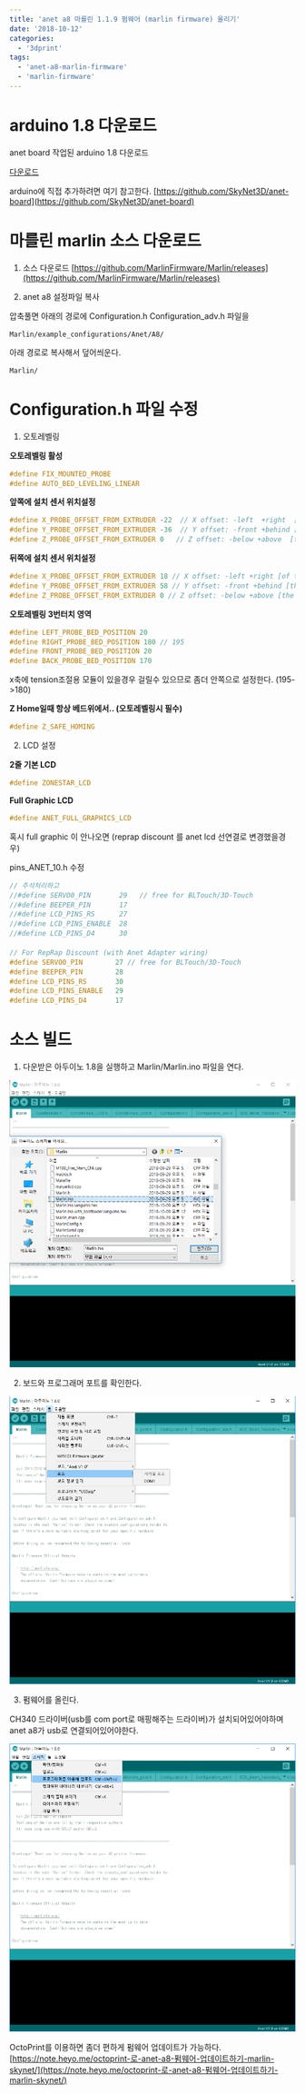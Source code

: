 ```yaml
---
title: 'anet a8 마를린 1.1.9 펌웨어 (marlin firmware) 올리기'
date: '2018-10-12'
categories:
  - '3dprint'
tags:
  - 'anet-a8-marlin-firmware'
  - 'marlin-firmware'
---
```


# arduino 1.8 다운로드

anet board 작업된 arduino 1.8 다운로드

[다운로드](https://drive.google.com/open?id=1oH9Ayw3J-aKeqCu6S3Sx4YQjACSP1lep)

arduino에 직접 추가하려면 여기 참고한다. [https://github.com/SkyNet3D/anet-board](https://github.com/SkyNet3D/anet-board)

# 마를린 marlin 소스 다운로드

1. 소스 다운로드 [https://github.com/MarlinFirmware/Marlin/releases](https://github.com/MarlinFirmware/Marlin/releases)

2. anet a8 설정파일 복사

압축풀면 아래의 경로에 Configuration.h Configuration_adv.h 파일을

```
Marlin/example_configurations/Anet/A8/
```

아래 경로로 복사해서 덮어씌운다.

```
Marlin/
```

# Configuration.h 파일 수정

1. 오토레벨링

**오토레벨링 활성**

```c
#define FIX_MOUNTED_PROBE
#define AUTO_BED_LEVELING_LINEAR
```

**앞쪽에 설치 센서 위치설정**

```c
#define X_PROBE_OFFSET_FROM_EXTRUDER -22  // X offset: -left  +right  [of the nozzle]
#define Y_PROBE_OFFSET_FROM_EXTRUDER -36  // Y offset: -front +behind [the nozzle]
#define Z_PROBE_OFFSET_FROM_EXTRUDER 0   // Z offset: -below +above  [the nozzle]
```

**뒤쪽에 설치 센서 위치설정**

```c
#define X_PROBE_OFFSET_FROM_EXTRUDER 18 // X offset: -left +right [of the nozzle]
#define Y_PROBE_OFFSET_FROM_EXTRUDER 58 // Y offset: -front +behind [the nozzle]
#define Z_PROBE_OFFSET_FROM_EXTRUDER 0 // Z offset: -below +above [the nozzle]
```

**오토레벨링 3번터치 영역**

```c
#define LEFT_PROBE_BED_POSITION 20
#define RIGHT_PROBE_BED_POSITION 180 // 195
#define FRONT_PROBE_BED_POSITION 20
#define BACK_PROBE_BED_POSITION 170
```

x축에 tension조절용 모듈이 있을경우 걸릴수 있으므로 좀더 안쪽으로 설정한다. (195->180)

**Z Home일때 항상 베드위에서.. (오토레벨링시 필수)**

```c
#define Z_SAFE_HOMING
```

2. LCD 설정

**2줄 기본 LCD**

```c
#define ZONESTAR_LCD
```

**Full Graphic LCD**

```c
#define ANET_FULL_GRAPHICS_LCD
```

혹시 full graphic 이 안나오면 (reprap discount 를 anet lcd 선연결로 변경했을경우)

pins_ANET_10.h 수정

```c
// 주석처리하고
//#define SERVO0_PIN       29   // free for BLTouch/3D-Touch
//#define BEEPER_PIN       17
//#define LCD_PINS_RS      27
//#define LCD_PINS_ENABLE  28
//#define LCD_PINS_D4      30

// For RepRap Discount (with Anet Adapter wiring)
#define SERVO0_PIN        27 // free for BLTouch/3D-Touch
#define BEEPER_PIN        28
#define LCD_PINS_RS       30
#define LCD_PINS_ENABLE   29
#define LCD_PINS_D4       17
```

# 소스 빌드

1. 다운받은 아두이노 1.8을 실행하고 Marlin/Marlin.ino 파일을 연다.

[![](images/marlin1.png)](http://note.heyo.me/wp-content/uploads/2018/10/marlin1.png)

2. 보드와 프로그래머 포트를 확인한다.

[![](images/marlin2.png)](http://note.heyo.me/wp-content/uploads/2018/10/marlin2.png)

3. 펌웨어를 올린다.

CH340 드라이버(usb를 com port로 매핑해주는 드라이버)가 설치되어있어야하며 anet a8가 usb로 연결되어있어야한다.

[![](images/marlin3.png)](http://note.heyo.me/wp-content/uploads/2018/10/marlin3.png)

OctoPrint를 이용하면 좀더 편하게 펌웨어 업데이트가 가능하다. [https://note.heyo.me/octoprint-로-anet-a8-펌웨어-업데이트하기-marlin-skynet/](https://note.heyo.me/octoprint-로-anet-a8-펌웨어-업데이트하기-marlin-skynet/)

